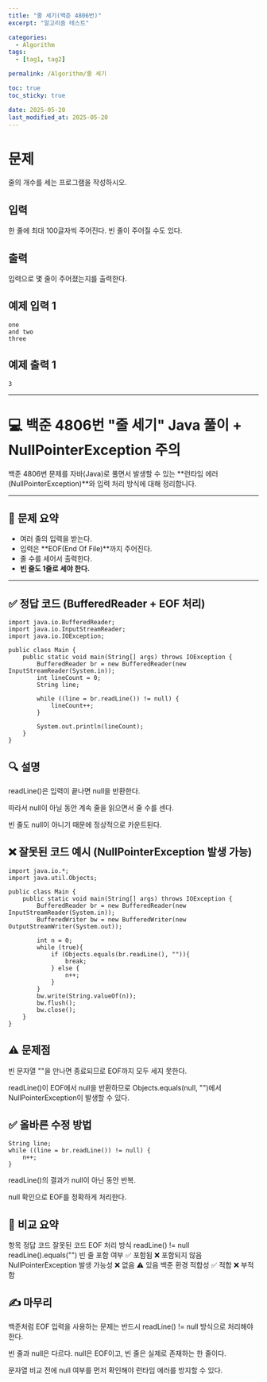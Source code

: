 ```yaml
---
title: "줄 세기(백준 4806번)"
excerpt: "알고리즘 테스트"

categories:
  - Algorithm
tags:
  - [tag1, tag2]

permalink: /Algorithm/줄 세기

toc: true
toc_sticky: true

date: 2025-05-20
last_modified_at: 2025-05-20
---
```

# 문제
줄의 개수를 세는 프로그램을 작성하시오.

## 입력
한 줄에 최대 100글자씩 주어진다. 빈 줄이 주어질 수도 있다.

## 출력
입력으로 몇 줄이 주어졌는지를 출력한다.

## 예제 입력 1 
```
one
and two
three

```
## 예제 출력 1
``` 
3
```
 
---

# 💻 백준 4806번 "줄 세기" Java 풀이 + NullPointerException 주의

백준 4806번 문제를 자바(Java)로 풀면서 발생할 수 있는 **런타임 에러 (NullPointerException)**와 입력 처리 방식에 대해 정리합니다.

---

## 📌 문제 요약

- 여러 줄의 입력을 받는다.
- 입력은 **EOF(End Of File)**까지 주어진다.
- 줄 수를 세어서 출력한다.
- **빈 줄도 1줄로 세야 한다.**

---

## ✅ 정답 코드 (BufferedReader + EOF 처리)

```
import java.io.BufferedReader;
import java.io.InputStreamReader;
import java.io.IOException;

public class Main {
    public static void main(String[] args) throws IOException {
        BufferedReader br = new BufferedReader(new InputStreamReader(System.in));
        int lineCount = 0;
        String line;

        while ((line = br.readLine()) != null) {
            lineCount++;
        }

        System.out.println(lineCount);
    }
}
```

## 🔍 설명
readLine()은 입력이 끝나면 null을 반환한다.

따라서 null이 아닐 동안 계속 줄을 읽으면서 줄 수를 센다.

빈 줄도 null이 아니기 때문에 정상적으로 카운트된다.

## ❌ 잘못된 코드 예시 (NullPointerException 발생 가능)

```
import java.io.*;
import java.util.Objects;

public class Main {
    public static void main(String[] args) throws IOException {
        BufferedReader br = new BufferedReader(new InputStreamReader(System.in));
        BufferedWriter bw = new BufferedWriter(new OutputStreamWriter(System.out));

        int n = 0;
        while (true){
            if (Objects.equals(br.readLine(), "")){
                break;
            } else {
                n++;
            }
        }
        bw.write(String.valueOf(n));
        bw.flush();
        bw.close();
    }
}
```

## ⚠️ 문제점
빈 문자열 ""을 만나면 종료되므로 EOF까지 모두 세지 못한다.

readLine()이 EOF에서 null을 반환하므로 Objects.equals(null, "")에서 NullPointerException이 발생할 수 있다.

## ✅ 올바른 수정 방법

```
String line;
while ((line = br.readLine()) != null) {
    n++;
}

```
readLine()의 결과가 null이 아닌 동안 반복.

null 확인으로 EOF를 정확하게 처리한다.

## 📌 비교 요약
항목	정답 코드	잘못된 코드
EOF 처리 방식	readLine() != null	readLine().equals("")
빈 줄 포함 여부	✅ 포함됨	❌ 포함되지 않음
NullPointerException 발생 가능성	❌ 없음	⚠️ 있음
백준 환경 적합성	✅ 적합	❌ 부적합

## ✍️ 마무리
백준처럼 EOF 입력을 사용하는 문제는 반드시 readLine() != null 방식으로 처리해야 한다.

빈 줄과 null은 다르다. null은 EOF이고, 빈 줄은 실제로 존재하는 한 줄이다.

문자열 비교 전에 null 여부를 먼저 확인해야 런타임 에러를 방지할 수 있다.